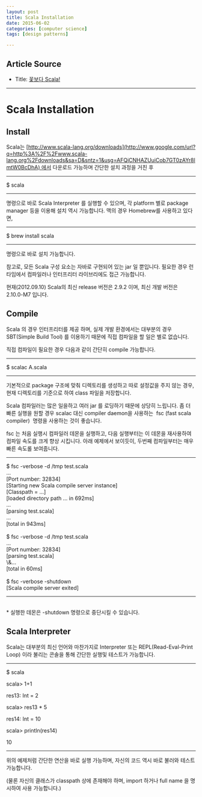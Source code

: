 ```yaml
---
layout: post
title: Scala Installation
date: 2015-06-02
categories: [computer science]
tags: [design patterns]

---
```


## Article Source
* Title: [꽃보다 Scala!](https://docs.google.com/document/pub?id=1kSNKKKwM8rjGhn9Gnw-6Q0VCImpwSRZ7_QzwNwXgMxM)


----


Scala Installation 
==================

## Install 

Scala는
[http://www.scala-lang.org/downloads](http://www.google.com/url?q=http%3A%2F%2Fwww.scala-lang.org%2Fdownloads&sa=D&sntz=1&usg=AFQjCNHAZUuiCob7GT0zAYr8lmtW0BcDhA) 에서
다운로드 가능하며 간단한 설치 과정을 거친 후

* * * * *

\$ scala

* * * * *

명령으로 바로 Scala Interpreter 를 실행할 수 있으며, 각 platform 별로
package manager 등을 이용해 설치 역시 가능합니다. 맥의 경우 Homebrew를
사용하고 있다면,

* * * * *

\$ brew install scala

* * * * *

명령으로 바로 설치 가능합니다.

참고로, 모든 Scala 구성 요소는 자바로 구현되어 있는 jar 일 뿐입니다.
필요한 경우 런타임에서 컴파일러나 인터프리터 라이브리에도 접근
가능합니다.

현재(2012.09.10) Scala의 최신 release 버전은 2.9.2 이며, 최신 개발
버전은 2.10.0-M7 입니다.

## Compile 

Scala 의 경우 인터프리터를 제공 하며, 실제 개발 환경에서는 대부분의 경우
SBT(Simple Build Tool) 를 이용하기 때문에 직접 컴파일을 할 일은 별로
없습니다.

직접 컴파일이 필요한 경우 다음과 같이 간단히 compile 가능합니다.

* * * * *

\$ scalac A.scala

* * * * *

기본적으로 package 구조에 맞춰 디렉토리를 생성하고 따로 설정값을 주지
않는 경우, 현재 디렉토리를 기준으로 하여 class 파일을 저장합니다.

Scala 컴파일러는 많은 일을하고 여러 jar 를 로딩하기 때문에 상당히
느립니다. 좀 더 빠른 실행을 원할 경우 scalac 대신 compiler daemon을
사용하는  fsc (fast scala compiler)  명령을 사용하는 것이 좋습니다.

fsc 는 처음 실행시 컴파일러 데몬을 실행하고, 다음 실행부터는 이 데몬을
재사용하여 컴파일 속도를 크게 향상 시킵니다. 아래 예제에서 보이듯이,
두번째 컴파일부터는 매우 빠른 속도롤 보여줍니다.

* * * * *

\$ fsc -verbose -d /tmp test.scala\
...\
[Port number: 32834]\
[Starting new Scala compile server instance]\
[Classpath = ...]\
[loaded directory path ... in 692ms]\
...\
[parsing test.scala]\
...\
[total in 943ms]\
\
\$ fsc -verbose -d /tmp test.scala\
...\
[Port number: 32834]\
[parsing test.scala]\
\\&...\
[total in 60ms]\
\
\$ fsc -verbose -shutdown\
[Scala compile server exited]

* * * * *

\
\* 실행한 데몬은 -shutdown 명령으로 중단시킬 수 있습니다.

## Scala Interpreter 

Scala는 대부분의 최신 언어와 마찬가지로 Interpreter 또는
REPL(Read-Eval-Print Loop) 이라 불리는 콘솔을 통해 간단한 실행및
테스트가 가능합니다.

* * * * *

\$ scala

scala\> 1+1

res13: Int = 2

scala\> res13 \* 5

res14: Int = 10

scala\> println(res14)

10

* * * * *

위의 예제처럼 간단한 연산을 바로 실행 가능하며, 자신의 코드 역시 바로
불러와 테스트 가능합니다.

(물론 자신의 클래스가 classpath 상에 존재해야 하며, import 하거나 full
name 을 명시하여 사용 가능합니다.)


